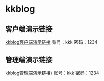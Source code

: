 # kkblog
## 客户端演示链接
[kkblog客户端演示链接](http://106.53.179.195:8080/#/)
账号：kkk
密码：1234
## 管理端演示链接
[kkblog管理端演示链接](http://106.53.179.195:8787/))
账号：kkk
密码：1234
